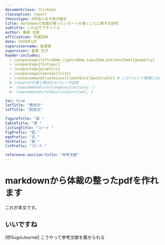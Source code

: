 ```yaml
---
documentclass: ltjsbook
classoption: report
thesistype: A学会に出す用の論文
title: markdownで体裁の整ったレポートを書くことに関する研究
subtitle: これはサブタイトル
author: 筆者 太郎
affiliation: 所属団体
date: 2020年1月
supervisorname: 監督者
supervisor: 監督 花子
header-includes:
  - \usepackage[left=30mm,right=30mm,top=25mm,bottom=25mm]{geometry}
  - \usepackage{fontspec}
  - \usepackage{graphicx}
  - \usepackage[nobreak]{cite}
  - \renewcommand{\setminus}{\mathbin{\backslash}} # このフォント環境にはsetminusが無い
  # creverefを使う場合のセパレータ設定
  #- \newcommand\crefrangeconjunction{--}
  #- \newcommand\crefpairconjunction{, }

toc: true
lotTitle: "表目次"
lofTitle: "図目次"

figureTitle: "図 "
tableTitle: "表 "
listingTitle: "コード "
figPrefix: "図."
eqnPrefix: "式."
tblPrefix: "表."
lstPrefix: "コード."

reference-section-title: "参考文献"
---
```


# markdownから体裁の整ったpdfを作れます

これが本文です。

## いいですね

[@SugoiJournal] こうやって参考文献を載せられる
